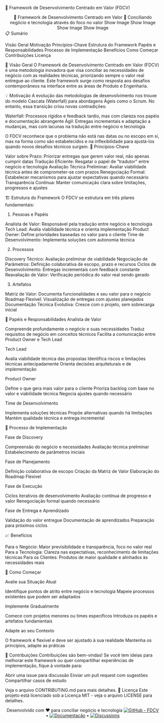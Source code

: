 🚀 Framework de Desenvolvimento Centrado em Valor (FDCV)
<div align="center">
🔄 Framework de Desenvolvimento Centrado em Valor 🔄
Conciliando negócio e tecnologia através do foco no valor
Show Image
Show Image
Show Image
Show Image
</div>
📋 Sumário

Visão Geral
Motivação
Princípios-Chave
Estrutura do Framework
Papéis e Responsabilidades
Processo de Implementação
Benefícios
Como Começar
Contribuições
Licença

🔎 Visão Geral
O Framework de Desenvolvimento Centrado em Valor (FDCV) é uma metodologia inovadora que visa conciliar as necessidades de negócio com as realidades técnicas, priorizando sempre o valor real entregue ao cliente. Este framework surge como resposta aos desafios contemporâneos na interface entre as áreas de Produto e Engenharia.

💡 Motivação
A evolução das metodologias de desenvolvimento nos trouxe do modelo Cascata (Waterfall) para abordagens Ágeis como o Scrum. No entanto, essa transição criou novas contradições:

Waterfall: Processos rígidos e feedback tardio, mas com clareza nos papéis e documentação abrangente
Ágil: Entregas incrementais e adaptação a mudanças, mas com lacunas na tradução entre negócio e tecnologia

O FDCV reconhece que o problema não está nas datas ou no escopo em si, mas na forma como são estabelecidos e na inflexibilidade para ajustá-los quando novos desafios técnicos surgem.
🌟 Princípios-Chave

Valor sobre Prazo: Priorizar entregas que gerem valor real, não apenas cumprir datas
Tradução Eficiente: Resgatar o papel de "tradutor" entre negócio e tecnologia
Avaliação Técnica Preliminar: Avaliar viabilidade técnica antes de comprometer-se com prazos
Renegociação Formal: Estabelecer mecanismos para ajustar expectativas quando necessário
Transparência Contínua: Manter comunicação clara sobre limitações, progressos e ajustes

🏗️ Estrutura do Framework
O FDCV se estrutura em três pilares fundamentais:
1. Pessoas e Papéis

Analista de Valor: Responsável pela tradução entre negócio e tecnologia
Tech Lead: Avalia viabilidade técnica e orienta implementação
Product Owner: Define prioridades baseadas no valor para o cliente
Time de Desenvolvimento: Implementa soluções com autonomia técnica

2. Processos

Discovery Técnico: Avaliação preliminar de viabilidade
Negociação de Parâmetros: Definição colaborativa de escopo, prazo e recursos
Ciclos de Desenvolvimento: Entregas incrementais com feedback constante
Reavaliação de Valor: Verificação periódica do valor real sendo gerado

3. Artefatos

Matriz de Valor: Documenta funcionalidades e seu valor para o negócio
Roadmap Flexível: Visualização de entregas com ajustes planejados
Documentação Técnica Evolutiva: Cresce com o projeto, sem sobrecarga inicial

👥 Papéis e Responsabilidades
Analista de Valor

Compreende profundamente o negócio e suas necessidades
Traduz requisitos de negócio em conceitos técnicos
Facilita a comunicação entre Product Owner e Tech Lead

Tech Lead

Avalia viabilidade técnica das propostas
Identifica riscos e limitações técnicas antecipadamente
Orienta decisões arquiteturais e de implementação

Product Owner

Define o que gera mais valor para o cliente
Prioriza backlog com base no valor e viabilidade técnica
Negocia ajustes quando necessário

Time de Desenvolvimento

Implementa soluções técnicas
Propõe alternativas quando há limitações
Mantém qualidade técnica e entrega incremental

🔄 Processo de Implementação

Fase de Discovery

Compreensão do negócio e necessidades
Avaliação técnica preliminar
Estabelecimento de parâmetros iniciais


Fase de Planejamento

Definição colaborativa de escopo
Criação da Matriz de Valor
Elaboração do Roadmap Flexível


Fase de Execução

Ciclos iterativos de desenvolvimento
Avaliação contínua de progresso e valor
Renegociação formal quando necessário


Fase de Entrega e Aprendizado

Validação do valor entregue
Documentação de aprendizados
Preparação para próximos ciclos



📈 Benefícios

Para o Negócio: Maior previsibilidade e transparência, foco no valor real
Para a Tecnologia: Clareza nas expectativas, reconhecimento de limitações técnicas
Para os Clientes: Produtos de maior qualidade e alinhados às necessidades reais

🚦 Como Começar

Avalie sua Situação Atual

Identifique pontos de atrito entre negócio e tecnologia
Mapeie processos existentes que podem ser adaptados


Implemente Gradualmente

Comece com projetos menores ou times específicos
Introduza os papéis e artefatos fundamentais


Adapte ao seu Contexto

O framework é flexível e deve ser ajustado à sua realidade
Mantenha os princípios, adapte as práticas



👐 Contribuições
Contribuições são bem-vindas! Se você tem ideias para melhorar este framework ou quer compartilhar experiências de implementação, fique à vontade para:

Abrir uma issue para discussão
Enviar um pull request com sugestões
Compartilhar casos de estudo

Veja o arquivo CONTRIBUTING.md para mais detalhes.
📄 Licença
Este projeto está licenciado sob a Licença MIT - veja o arquivo LICENSE para detalhes.

<div align="center">
Desenvolvido com ❤️ para conciliar negócio e tecnologia
<a href="https://github.com/seu-usuario/fdcv"><img src="https://img.shields.io/badge/GitHub-FDCV-2ea44f" alt="GitHub - FDCV"></a> •
<a href="https://github.com/seu-usuario/fdcv/wiki"><img src="https://img.shields.io/badge/Wiki-Documentação-blue" alt="Documentação"></a> •
<a href="https://github.com/seu-usuario/fdcv/discussions"><img src="https://img.shields.io/badge/Discussions-Participe-orange" alt="Discussions"></a>
</div>
